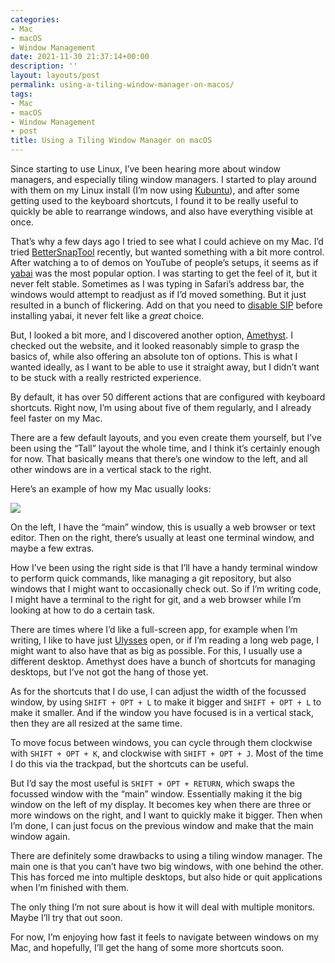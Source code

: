 ```yaml
---
categories:
- Mac
- macOS
- Window Management
date: 2021-11-30 21:37:14+00:00
description: ''
layout: layouts/post
permalink: using-a-tiling-window-manager-on-macos/
tags:
- Mac
- macOS
- Window Management
- post
title: Using a Tiling Window Manager on macOS
---
```


Since starting to use Linux, I’ve been hearing more about window managers, and especially tiling window managers. I started to play around with them on my Linux install (I’m now using [Kubuntu](https://kubuntu.org)), and after some getting used to the keyboard shortcuts, I found it to be really useful to quickly be able to rearrange windows, and also have everything visible at once.

That’s why a few days ago I tried to see what I could achieve on my Mac. I’d tried [BetterSnapTool](https://www.google.com/url?sa=t&rct=j&q=&esrc=s&source=web&cd=&cad=rja&uact=8&ved=2ahUKEwid3pK1hcH0AhX-SPEDHbIVAdcQFnoECAIQAQ&url=https%3A%2F%2Fapps.apple.com%2Fgb%2Fapp%2Fbettersnaptool%2Fid417375580%3Fmt%3D12&usg=AOvVaw3QistFe1KCUcv6kSdd66yY) recently, but wanted something with a bit more control. After watching a to of demos on YouTube of people’s setups, it seems as if [yabai](https://github.com/koekeishiya/yabai) was the most popular option. I was starting to get the feel of it, but it never felt stable. Sometimes as I was typing in Safari’s address bar, the windows would attempt to readjust as if I’d moved something. But it just resulted in a bunch of flickering. Add on that you need to [disable SIP](https://developer.apple.com/documentation/security/disabling_and_enabling_system_integrity_protection) before installing yabai, it never felt like a _great_ choice.

But, I looked a bit more, and I discovered another option, [Amethyst](https://ianyh.com/amethyst/). I checked out the website, and it looked reasonably simple to grasp the basics of, while also offering an absolute ton of options. This is what I wanted ideally, as I want to be able to use it straight away, but I didn’t want to be stuck with a really restricted experience.

By default, it has over 50 different actions that are configured with keyboard shortcuts. Right now, I’m using about five of them regularly, and I already feel faster on my Mac.

There are a few default layouts, and you even create them yourself, but I’ve been using the “Tall” layout the whole time, and I think it’s certainly enough for now. That basically means that there’s one window to the left, and all other windows are in a vertical stack to the right.

Here’s an example of how my Mac usually looks:

<img src="https://chrishannah.me/images/2021/11/Screenshot-2021-11-30-at-18.26.19.png" caption="">

On the left, I have the “main” window, this is usually a web browser or text editor. Then on the right, there’s usually at least one terminal window, and maybe a few extras.

How I’ve been using the right side is that I’ll have a handy terminal window to perform quick commands, like managing a git repository, but also windows that I might want to occasionally check out. So if I’m writing code, I might have a terminal to the right for git, and a web browser while I’m looking at how to do a certain task.

There are times where I’d like a full-screen app, for example when I’m writing, I like to have just [Ulysses](https://ulysses.app) open, or if I’m reading a long web page, I might want to also have that as big as possible. For this, I usually use a different desktop. Amethyst does have a bunch of shortcuts for managing desktops, but I’ve not got the hang of those yet.

As for the shortcuts that I do use, I can adjust the width of the focussed window, by using `SHIFT + OPT + L` to make it bigger and `SHIFT + OPT + L` to make it smaller. And if the window you have focused is in a vertical stack, then they are all resized at the same time.

To move focus between windows, you can cycle through them clockwise with `SHIFT + OPT + K`, and clockwise with `SHIFT + OPT + J`. Most of the time I do this via the trackpad, but the shortcuts can be useful.

But I’d say the most useful is `SHIFT + OPT + RETURN`, which swaps the focussed window with the “main” window. Essentially making it the big window on the left of my display. It becomes key when there are three or more windows on the right, and I want to quickly make it bigger. Then when I’m done, I can just focus on the previous window and make that the main window again.

There are definitely some drawbacks to using a tiling window manager. The main one is that you can’t have two big windows, with one behind the other. This has forced me into multiple desktops, but also hide or quit applications when I’m finished with them.

The only thing I’m not sure about is how it will deal with multiple monitors. Maybe I’ll try that out soon.

For now, I’m enjoying how fast it feels to navigate between windows on my Mac, and hopefully, I’ll get the hang of some more shortcuts soon.
